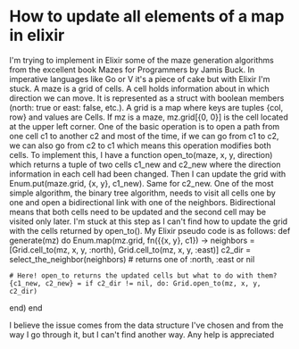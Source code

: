 
# How to update all elements of a map in elixir

I'm trying to implement in Elixir some of the maze generation algorithms from the excellent book Mazes for Programmers by Jamis Buck. In imperative languages like Go or V it's a piece of cake but with Elixir I'm stuck.
A maze is a grid of cells. A cell holds information about in which direction we can move. It is represented as a struct with boolean members (north: true or east: false, etc.). A grid is a map where keys are tuples {col, row} and values are Cells. If mz is a maze, mz.grid[{0, 0}] is the cell located at the upper left corner.
One of the basic operation is to open a path from one cell c1 to another c2 and most of the time, if we can go from c1 to c2, we can also go from c2 to c1 which means this operation modifies both cells. To implement this, I have a function open_to(maze, x, y, direction) which returns a tuple of two cells c1_new and c2_new where the direction information in each cell had been changed. Then I can update the grid with Enum.put(maze.grid, {x, y}, c1_new). Same for c2_new.
One of the most simple algorithm, the binary tree algorithm, needs to visit all cells one by one and open a bidirectional link with one of the neighbors. Bidirectional means that both cells need to be updated and the second cell may be visited only later. I'm stuck at this step as I can't find how to update the grid with the cells returned by open_to(). My Elixir pseudo code is as follows:
def generate(mz) do
  Enum.map(mz.grid, fn({{x, y}, c1}) ->
    neighbors = [Grid.cell_to(mz, x, y, :north), Grid.cell_to(mz, x, y, :east)]
    c2_dir = select_the_neighbor(neighbors)     # returns one of :north, :east or nil

    # Here! open_to returns the updated cells but what to do with them?
    {c1_new, c2_new} = if c2_dir != nil, do: Grid.open_to(mz, x, y, c2_dir)
  end)
end

I believe the issue comes from the data structure I've chosen and from the way I go through it, but I can't find another way. Any help is appreciated

        